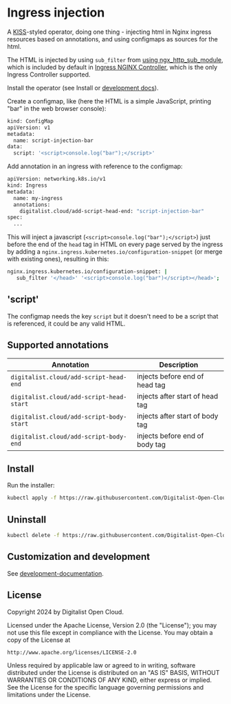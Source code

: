 # Ingress injection

A [KISS](https://en.wikipedia.org/wiki/KISS_principle)-styled operator, doing one thing - injecting html in Nginx ingress resources based on annotations, and using configmaps as sources for the html.

The HTML is injected by using `sub_filter` from [using ngx_http_sub_module](http://nginx.org/en/docs/http/ngx_http_sub_module.html), which is included by default in [Ingress NGINX Controller](https://github.com/kubernetes/ingress-nginx), which is the only Ingress Controller supported.

Install the operator (see Install or [development docs](DEVELOPMENT.md)).

Create a configmap, like (here the HTML is a simple JavaScript, printing "bar" in the web browser console):

```sh
kind: ConfigMap
apiVersion: v1
metadata:
  name: script-injection-bar
data:
  script: '<script>console.log("bar");</script>'
```

Add annotation in an ingress with reference to the configmap:

```sh
apiVersion: networking.k8s.io/v1
kind: Ingress
metadata:
  name: my-ingress
  annotations:
    digitalist.cloud/add-script-head-end: "script-injection-bar"
spec:
  ...
```

This will inject a javascript (`<script>console.log("bar");</script>`) just before the end of the `head` tag in HTML on every page served by the ingress by adding a `nginx.ingress.kubernetes.io/configuration-snippet` (or merge with existing ones), resulting in this:

```sh
nginx.ingress.kubernetes.io/configuration-snippet: |
   sub_filter '</head>' '<script>console.log("bar")</script></head>';
```

## 'script'

The configmap needs the key `script` but it doesn't need to be a script that is referenced, it could be any valid HTML.

## Supported annotations

| Annotation                               | Description                     |
| ---------------------------------------- | ------------------------------- |
| `digitalist.cloud/add-script-head-end`   | injects before end of head tag  |
| `digitalist.cloud/add-script-head-start` | injects after start of head tag |
| `digitalist.cloud/add-script-body-start` | injects after start of body tag |
| `digitalist.cloud/add-script-body-end`   | injects before end of body tag  |

## Install

Run the installer:

```sh
kubectl apply -f https://raw.githubusercontent.com/Digitalist-Open-Cloud/Kuberenetes-Ingress-Script-Injection-Operator/refs/heads/main/dist/install.yaml
```

## Uninstall

```sh
kubectl delete -f https://raw.githubusercontent.com/Digitalist-Open-Cloud/Kuberenetes-Ingress-Script-Injection-Operator/refs/heads/main/dist/install.yaml
```

## Customization and development

See [development-documentation](DEVELOPMENT.md).

## License

Copyright 2024 by Digitalist Open Cloud.

Licensed under the Apache License, Version 2.0 (the "License");
you may not use this file except in compliance with the License.
You may obtain a copy of the License at

    http://www.apache.org/licenses/LICENSE-2.0

Unless required by applicable law or agreed to in writing, software
distributed under the License is distributed on an "AS IS" BASIS,
WITHOUT WARRANTIES OR CONDITIONS OF ANY KIND, either express or implied.
See the License for the specific language governing permissions and
limitations under the License.
